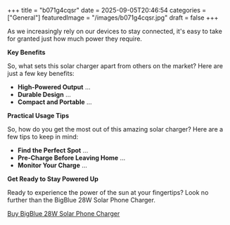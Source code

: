 +++
title = "b071g4cqsr"
date = 2025-09-05T20:46:54
categories = ["General"]
featuredImage = "/images/b071g4cqsr.jpg"
draft = false
+++

As we increasingly rely on our devices to stay connected, it's easy to take for granted just how much power they require.

**Key Benefits**

So, what sets this solar charger apart from others on the market? Here are just a few key benefits:

* **High-Powered Output** …
* **Durable Design** …
* **Compact and Portable** …

**Practical Usage Tips**

So, how do you get the most out of this amazing solar charger? Here are a few tips to keep in mind:

* **Find the Perfect Spot** …
* **Pre-Charge Before Leaving Home** …
* **Monitor Your Charge** …

**Get Ready to Stay Powered Up**

Ready to experience the power of the sun at your fingertips? Look no further than the BigBlue 28W Solar Phone Charger.

[Buy BigBlue 28W Solar Phone Charger](https://www.amazon.com/dp/B071G4CQSR)


